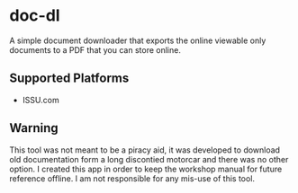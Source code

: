# doc-dl

A simple document downloader that exports the online viewable only documents to a PDF that you can store online.

## Supported Platforms

* ISSU.com

## Warning

This tool was not meant to be a piracy aid, it was developed to download old documentation form a long discontied
motorcar and there was no other option.
I created this app in order to keep the workshop manual for future reference offline.
I am not responsible for any mis-use of this tool.

